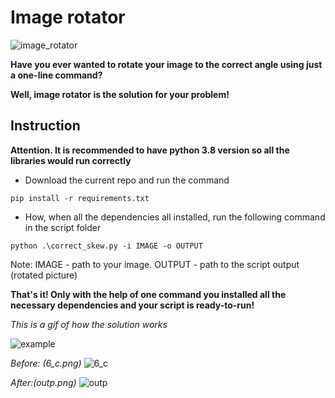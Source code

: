 # Image rotator

![image_rotator](https://github.com/TimofiyJ/ML_Rotator/assets/44300490/bc59d2e0-118c-4f1b-b646-f8288cafeafd)


**Have you ever wanted to rotate your image to the correct angle using just a one-line command?**

**Well, image rotator is the solution for your problem!**

## Instruction

**Attention. It is recommended to have python 3.8 version so all the libraries would run correctly**

* Download the current repo and run the command

```
pip install -r requirements.txt
```
* How, when all the dependencies all installed, run the following command in the script folder

```
python .\correct_skew.py -i IMAGE -o OUTPUT
```
Note: IMAGE - path to your image. OUTPUT - path to the script output (rotated picture)

**That's it! Only with the help of one command you installed all the necessary dependencies and your script is ready-to-run!**

*This is a gif of how the solution works*


![example](https://github.com/TimofiyJ/ML_Rotator/assets/44300490/a453a309-6621-4b20-824d-0bb35e3f5e6e)

*Before: (6_с.png)*
![6_c](https://github.com/TimofiyJ/ML_Rotator/assets/44300490/8d3e2948-9764-4691-b425-11a222109928)

*After:(outp.png)*
![outp](https://github.com/TimofiyJ/ML_Rotator/assets/44300490/8840672a-8285-4561-ba34-26bc938123a5)


